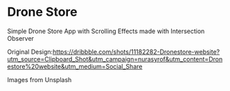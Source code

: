 # Drone Store

Simple Drone Store App with Scrolling Effects made with Intersection Observer


Original Design:https://dribbble.com/shots/11182282-Dronestore-website?utm_source=Clipboard_Shot&utm_campaign=nurasyrof&utm_content=Dronestore%20website&utm_medium=Social_Share

Images from Unsplash